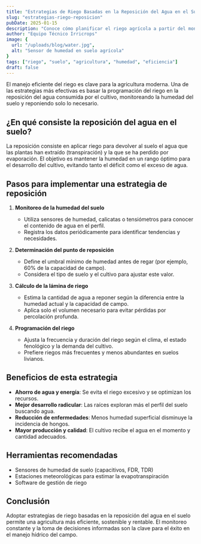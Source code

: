 ```yaml
---
title: "Estrategias de Riego Basadas en la Reposición del Agua en el Suelo"
slug: "estrategias-riego-reposicion"
pubDate: 2025-01-15
description: "Conoce cómo planificar el riego agrícola a partir del monitoreo y reposición del agua en el suelo para optimizar el uso del recurso y mejorar la producción."
author: "Equipo Técnico Irricrops"
image: {
  url: "/uploads/blog/water.jpg",
  alt: "Sensor de humedad en suelo agrícola"
}
tags: ["riego", "suelo", "agricultura", "humedad", "eficiencia"]
draft: false
---
```


El manejo eficiente del riego es clave para la agricultura moderna. Una de las estrategias más efectivas es basar la programación del riego en la reposición del agua consumida por el cultivo, monitoreando la humedad del suelo y reponiendo solo lo necesario.

## ¿En qué consiste la reposición del agua en el suelo?

La reposición consiste en aplicar riego para devolver al suelo el agua que las plantas han extraído (transpiración) y la que se ha perdido por evaporación. El objetivo es mantener la humedad en un rango óptimo para el desarrollo del cultivo, evitando tanto el déficit como el exceso de agua.

## Pasos para implementar una estrategia de reposición

1. **Monitoreo de la humedad del suelo**
   - Utiliza sensores de humedad, calicatas o tensiómetros para conocer el contenido de agua en el perfil.
   - Registra los datos periódicamente para identificar tendencias y necesidades.

2. **Determinación del punto de reposición**
   - Define el umbral mínimo de humedad antes de regar (por ejemplo, 60% de la capacidad de campo).
   - Considera el tipo de suelo y el cultivo para ajustar este valor.

3. **Cálculo de la lámina de riego**
   - Estima la cantidad de agua a reponer según la diferencia entre la humedad actual y la capacidad de campo.
   - Aplica solo el volumen necesario para evitar pérdidas por percolación profunda.

4. **Programación del riego**
   - Ajusta la frecuencia y duración del riego según el clima, el estado fenológico y la demanda del cultivo.
   - Prefiere riegos más frecuentes y menos abundantes en suelos livianos.

## Beneficios de esta estrategia

- **Ahorro de agua y energía**: Se evita el riego excesivo y se optimizan los recursos.
- **Mejor desarrollo radicular**: Las raíces exploran más el perfil del suelo buscando agua.
- **Reducción de enfermedades**: Menos humedad superficial disminuye la incidencia de hongos.
- **Mayor producción y calidad**: El cultivo recibe el agua en el momento y cantidad adecuados.

## Herramientas recomendadas

- Sensores de humedad de suelo (capacitivos, FDR, TDR)
- Estaciones meteorológicas para estimar la evapotranspiración
- Software de gestión de riego

## Conclusión

Adoptar estrategias de riego basadas en la reposición del agua en el suelo permite una agricultura más eficiente, sostenible y rentable. El monitoreo constante y la toma de decisiones informadas son la clave para el éxito en el manejo hídrico del campo.